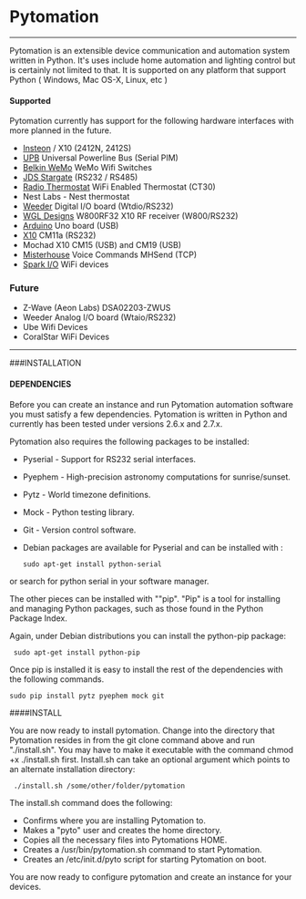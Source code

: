 # Pytomation

---

Pytomation is an extensible device communication and automation system written in Python. It's uses 
include home automation and lighting control but is certainly not limited to 
that.  It is supported on any platform that support Python ( Windows, Mac OS-X, Linux, etc )

#### Supported
Pytomation currently has support for the following hardware interfaces with 
more planned in the future.

   - [Insteon](http://www.insteon.com/) / X10 (2412N, 2412S)
   - [UPB](http://www.pulseworx.com/products/products_.htm) Universal Powerline Bus (Serial PIM)
   - [Belkin WeMo](http://www.belkin.com/us/Products/home-automation/c/wemo-home-automation)  WeMo Wifi Switches 
   - [JDS Stargate](http://www.jdstechnologies.com/stargate.html) (RS232 / RS485)
   - [Radio Thermostat](http://www.radiothermostat.com/ ) WiFi Enabled Thermostat (CT30)
   - Nest Labs - Nest thermostat
   - [Weeder](http://www.weedtech.com/) Digital I/O board (Wtdio/RS232)
   - [WGL Designs](http://wgldesigns.com/w800.html) W800RF32 X10 RF receiver (W800/RS232)
   - [Arduino](http://www.arduino.cc) Uno board (USB)
   - [X10](http://x10pro-usa.com/x10-home/controllers/wired-controllers/cm11a.html) CM11a (RS232)
   - Mochad X10 CM15 (USB) and CM19 (USB)
   - [Misterhouse](http://misterhouse.sourceforge.net/) Voice Commands MHSend (TCP)
   - [Spark I/O](http://www.spark.io) WiFi devices

### Future
   - Z-Wave (Aeon Labs) DSA02203-ZWUS
   - Weeder Analog I/O board (Wtaio/RS232)
   - Ube Wifi Devices
   - CoralStar WiFi Devices

---

###INSTALLATION


#### DEPENDENCIES

Before you can create an instance and run Pytomation automation software you must satisfy a few dependencies. Pytomation is written in Python and currently has been tested under versions 2.6.x and 2.7.x.


Pytomation also requires the following packages to be installed:
 

 - Pyserial - Support for RS232 serial interfaces.
 - Pyephem - High-precision astronomy computations for sunrise/sunset.
 - Pytz - World timezone definitions.
 - Mock - Python testing library.
 - Git - Version control software.
 - Debian packages are available for Pyserial and can be installed with : 

     

       sudo apt-get install python-serial 
or search for python serial in your software manager.


The other pieces can be installed with ""pip". "Pip" is a tool for installing and managing Python packages, such as those found in the Python Package Index.


Again, under Debian distributions you can install the python-pip package: 

     sudo apt-get install python-pip

     
Once pip is installed it is easy to install the rest of the dependencies with the following commands.


    sudo pip install pytz pyephem mock git

    
####INSTALL


You are now ready to install pytomation. Change into the directory that Pytomation resides in from the git clone command above and run "./install.sh". You may have to make it executable with the command chmod +x ./install.sh first. Install.sh can take an optional argument which points to an alternate installation directory:

     ./install.sh /some/other/folder/pytomation

     
The install.sh command does the following:
 

  - Confirms where you are installing Pytomation to.
  - Makes a "pyto" user and creates the home directory.
  - Copies all the necessary files into Pytomations HOME.
  - Creates a /usr/bin/pytomation.sh command to start Pytomation.
  - Creates an /etc/init.d/pyto script for starting Pytomation on boot.

You are now ready to configure pytomation and create an instance for your devices.

